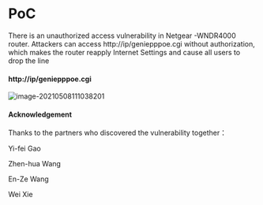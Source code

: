 # PoC

There is an unauthorized access vulnerability in Netgear -WNDR4000 router. Attackers can access http://ip/geniepppoe.cgi without authorization, which makes the router reapply Internet Settings and cause all users to drop the line

#### http://ip/geniepppoe.cgi 

![image-20210508111038201](./image-20210508111038201.png)





#### Acknowledgement

Thanks to the partners who discovered the vulnerability together：

Yi-fei Gao

Zhen-hua Wang

En-Ze Wang

Wei Xie